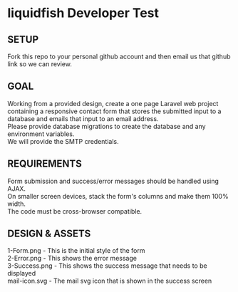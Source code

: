 # liquidfish Developer Test

## SETUP
Fork this repo to your personal github account and then email us that github link so we can review. 

## GOAL
Working from a provided design, create a one page Laravel web project containing a responsive contact form that stores the submitted input to a database and emails that input to an email address.  
Please provide database migrations to create the database and any environment variables.   
We will provide the SMTP credentials. 


## REQUIREMENTS
Form submission and success/error messages should be handled using AJAX.   
On smaller screen devices, stack the form's columns and make them 100% width.  
The code must be cross-browser compatible. 


## DESIGN & ASSETS
1-Form.png - This is the initial style of the form  
2-Error.png - This shows the error message   
3-Success.png - This shows the success message that needs to be displayed  
mail-icon.svg - The mail svg icon that is shown in the success screen  
